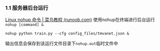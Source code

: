 ### 1.1 服务器后台运行
[Linux nohup 命令 | 菜鸟教程 (runoob.com)](https://www.runoob.com/linux/linux-comm-nohup.html)
使用nohup在终端进行后台运行`nohup [command] &`
```shell
nohup python train.py --cfg config_files/tmvanet.json &
```
输出信息会保存到该运行文件目录下`nohup.out`临时文件中
